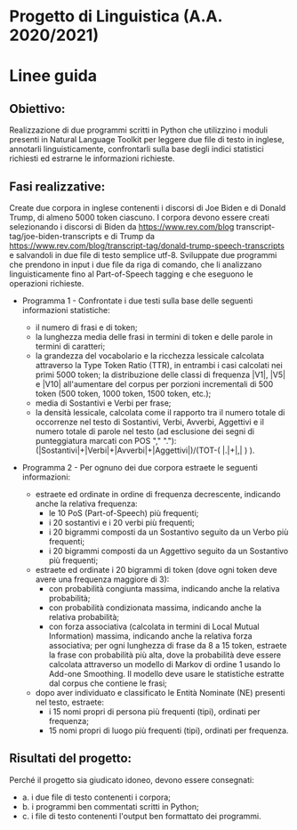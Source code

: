 # Progetto di Linguistica (A.A. 2020/2021)
# Linee guida 

## Obiettivo:
Realizzazione di due programmi scritti in Python che utilizzino i moduli presenti in Natural Language Toolkit per leggere due file di testo in inglese, annotarli linguisticamente, confrontarli sulla base degli indici statistici richiesti ed estrarne le informazioni richieste.

## Fasi realizzative:
Create due corpora in inglese contenenti i discorsi di Joe Biden e di Donald Trump, di almeno 5000 token ciascuno. I corpora devono essere creati selezionando i discorsi di Biden da https://www.rev.com/blog transcript-tag/joe-biden-transcripts e di Trump da https://www.rev.com/blog/transcript-tag/donald-trump-speech-transcripts e salvandoli in due file di testo semplice utf-8. Sviluppate due programmi che prendono in input i due file da riga di comando, che li analizzano linguisticamente fino al Part-of-Speech tagging e che eseguono le operazioni richieste.

- Programma 1 - Confrontate i due testi sulla base delle seguenti informazioni statistiche:
	- il numero di frasi e di token;
	- la lunghezza media delle frasi in termini di token e delle parole in termini di caratteri;
	- la grandezza del vocabolario e la ricchezza lessicale calcolata attraverso la Type Token Ratio (TTR), in entrambi i casi calcolati nei primi 5000 token; la distribuzione delle classi di frequenza |V1|, |V5| e |V10| all'aumentare del corpus per porzioni incrementali di 500 token (500 token, 1000 token, 1500 token, etc.);
	- media di Sostantivi e Verbi per frase;
	- la densità lessicale, calcolata come il rapporto tra il numero totale di occorrenze nel testo di Sostantivi, Verbi, Avverbi, Aggettivi e il numero totale di parole nel testo (ad esclusione dei segni di punteggiatura marcati con POS "," "."): (|Sostantivi|+|Verbi|+|Avverbi|+|Aggettivi|)/(TOT-( |.|+|,| ) ).

- Programma 2 - Per ognuno dei due corpora estraete le seguenti informazioni:
	- estraete ed ordinate in ordine di frequenza decrescente, indicando anche la relativa frequenza:
		- le 10 PoS (Part-of-Speech) più frequenti;
		- i 20 sostantivi e i 20 verbi più frequenti;
		- i 20 bigrammi composti da un Sostantivo seguito da un Verbo più frequenti;
		- i 20 bigrammi composti da un Aggettivo seguito da un Sostantivo più frequenti;
	- estraete ed ordinate i 20 bigrammi di token (dove ogni token deve avere una frequenza maggiore di 3):
		- con probabilità congiunta massima, indicando anche la relativa probabilità;
		- con probabilità condizionata massima, indicando anche la relativa probabilità;
		- con forza associativa (calcolata in termini di Local Mutual Information) massima, indicando anche la relativa forza associativa; per ogni lunghezza di frase da 8 a 15 token, estraete la frase con probabilità più alta, dove la probabilità deve essere calcolata attraverso un modello di Markov di ordine 1 usando lo Add-one Smoothing. Il modello deve usare le statistiche estratte dal corpus che contiene le frasi;
	- dopo aver individuato e classificato le Entità Nominate (NE) presenti nel testo, estraete:
		- i 15 nomi propri di persona più frequenti (tipi), ordinati per frequenza;
		- 15 nomi propri di luogo più frequenti (tipi), ordinati per frequenza.

## Risultati del progetto:
Perché il progetto sia giudicato idoneo, devono essere consegnati:
- a. i due file di testo contenenti i corpora;
- b. i programmi ben commentati scritti in Python;
- c. i file di testo contenenti l'output ben formattato dei programmi.

